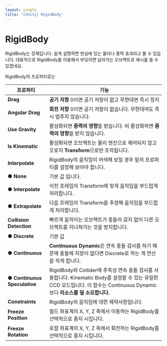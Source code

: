 ```yaml
---
layout: single
title: "[Unity] RigidBody"
---
```


# RigidBody

RigidBody는 강체입니다. 쉽게 설명하면 현실에 있는 물리나 중력 효과라고 볼 수 있습니다.
대표적으로 RigidBody를 이용해서 부딪히면 날라가는 오브젝트로 예시를 들 수 있겠네요.

RigidBody의 프로퍼티로는 

| 프로퍼티 | 기능 |
|--|--|
| **Drag** | **공기 저항**  0이면 공기 저항이 없고 무한대면 즉시 정지|
| **Angular Drag**  | **회전 저항** 0이면 공기 저항이 없습니다.  무한대여도 즉시 멈추지 않습니다.|
| **Use Gravity** | 활성화되면 **중력의 영향**을 받습니다. 비 활성화하면 **중력의 영향**을 받지 않습니다. |
| **Is Kinematic** | 활성화되면 오브젝트는 물리 엔진으로 제어되지 않고 오로지 **Transform**으로만 조작됩니다.|
| **Interpolate** | RigidBody의 움직임이 어색해 보일 경우 밑의 프로퍼티를 설정해 보아야 합니다. |
| ● **None** | 기본 값 입니다.|
| ● **Interpolate** | 이전 프레임의 Transform에 맞게 움직임을 부드럽게 처리합니다.|
| ● **Extrapolate** | 다음 프레임의 Transform을 추정해 움직임을 부드럽게 처리합니다.|
| **Collision Detection** | 빠르게 움직이는 오브젝트가 충돌의 감지 없이 다른 오브젝트를 지나쳐가는 것을 방지합니다. |
| ● **Discrete** | 기본 값 |
| ● **Continuous** | **Continuous Dynamic**은 연속 충돌 검사를 하기 때문에 충돌에 지장이 없다면 Discrete로 하는 게 연산을 적게 합니다. |
|● **Continuous Speculative** | RigidBody와 Collider에 추측성 연속 충돌 검사를 사용합니다. Kinematic Body를 설정할 수 있는 유일한 CCD 모드입니다. 이 함수는 Continuous Dynamic보다 **리소스를 덜 소모합니다.** |
| **Constraints** | RigidBody의 움직임에 대한 제약사항입니다. |
| **Freeze Position** | 월드 좌표계의 X, Y, Z 축에서 이동하는 RigidBody를 선택적으로 중지 시킵니다. |
| **Freeze Rotation** | 로컬 좌표계의 X, Y, Z 축에서 회전하는 RigidBody를 선택적으로 중지 시킵니다. |
